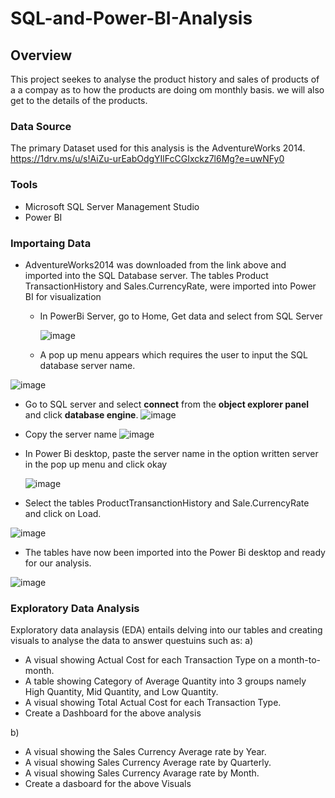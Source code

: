 # SQL-and-Power-BI-Analysis

## Overview

This project seekes to analyse the product history and sales of products of a a compay as to how the products are doing om monthly basis. we will also get to the details of the products.

### Data Source

The primary Dataset used for this analysis is the AdventureWorks 2014. 
https://1drv.ms/u/s!AiZu-urEabOdgYIlFcCGIxckz7l6Mg?e=uwNFy0  
### Tools

- Microsoft SQL Server Management Studio
- Power BI

### Importaing Data

- AdventureWorks2014 was downloaded from the link above and imported into the SQL Database server.
  The tables Product TransactionHistory and Sales.CurrencyRate,  were imported into Power BI for visualization
  - In PowerBi Server, go to Home, Get data and select from SQL Server

    ![image](https://github.com/MYZDEE/SQL-and-Power-BI-Analysis/assets/128803445/6e3b393a-119a-497a-b2d6-2f84511ca8c0)

  - A pop up menu appears which requires the user to input the SQL database server name.
    
![image](https://github.com/MYZDEE/SQL-and-Power-BI-Analysis/assets/128803445/c5472450-6ce9-40b1-8955-e459ea8c07ec)

- Go to SQL server and select **connect** from the **object explorer panel** and click **database engine**.
  ![image](https://github.com/MYZDEE/SQL-and-Power-BI-Analysis/assets/128803445/f567dc50-a040-43a8-8f36-3eb46d6aea34)

- Copy the server name 
![image](https://github.com/MYZDEE/SQL-and-Power-BI-Analysis/assets/128803445/4669698e-e9f3-42ca-a562-50ad7136c029)

- In Power Bi desktop, paste the server name in the option written server in the pop up menu and click okay

  ![image](https://github.com/MYZDEE/SQL-and-Power-BI-Analysis/assets/128803445/13afa2d6-784c-49ea-8963-7351a7a66d88)

- Select the tables ProductTransanctionHistory and Sale.CurrencyRate and click on Load.

![image](https://github.com/MYZDEE/SQL-and-Power-BI-Analysis/assets/128803445/f25d0297-66b6-4da7-9474-9ac4952dbf35)<p>
- The tables have now been imported into the Power Bi desktop and ready for our analysis.

![image](https://github.com/MYZDEE/SQL-and-Power-BI-Analysis/assets/128803445/6a97f9d0-3c79-41c7-9117-893ee2f4bef0)<p>

### Exploratory Data Analysis

Exploratory data analaysis (EDA) entails delving into our tables and creating visuals to analyse the data to answer questuins such as:
a)
-	A visual showing Actual Cost for each Transaction Type on a month-to-month.
-	A table showing Category of Average Quantity into 3 groups namely High Quantity, Mid Quantity, and Low Quantity. 
-	A visual showing Total Actual Cost for each Transaction Type. 
-	Create a Dashboard for the above analysis

b)
- A visual showing the Sales Currency Average rate by Year.
- A visual showing Sales Currency Average rate by Quarterly.
- A visual showing Sales Currency Avarage rate by Month.
- Create a dasboard for the above Visuals


